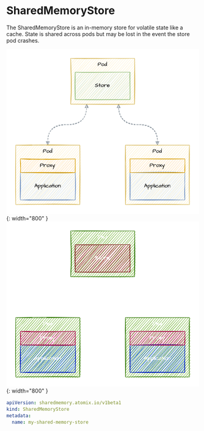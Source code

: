 <!--
SPDX-FileCopyrightText: 2022-present Intel Corporation
SPDX-License-Identifier: Apache-2.0
-->

# SharedMemoryStore

The SharedMemoryStore is an in-memory store for volatile state like a cache. State is shared across pods but may be lost
in the event the store pod crashes.

![SharedMemoryStore](/images/shared-memory.png#only-light){: width="800" }
![SharedMemoryStore](/images/shared-memory-dark.png#only-dark){: width="800" }

```yaml
apiVersion: sharedmemory.atomix.io/v1beta1
kind: SharedMemoryStore
metadata:
  name: my-shared-memory-store
```

